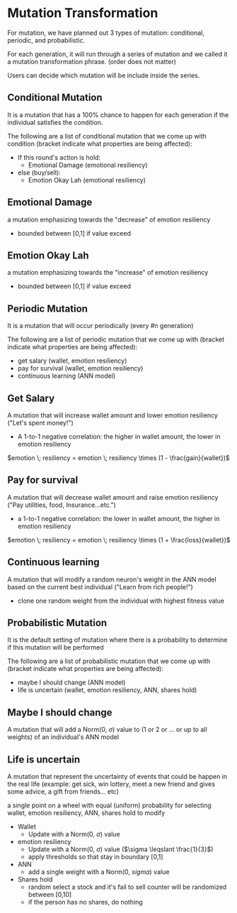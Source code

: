 # Mutation Transformation
For mutation, we have planned out 3 types of mutation: conditional, periodic, and probabilistic.

For each generation, it will run through a series of mutation and we called it a mutation transformation phrase. (order does not matter)

Users can decide which mutation will be include inside the series.

## Conditional Mutation
It is a mutation that has a 100% chance to happen for each generation if the individual satisfies the condition.

The following are a list of conditional mutation that we come up with condition (bracket indicate what properties are being affected):

- If this round's action is hold:
	- Emotional Damage (emotional resiliency)
- else (buy/sell):
	- Emotion Okay Lah (emotional resiliency)

## Emotional Damage
a mutation emphasizing towards the "decrease" of emotion resiliency

- bounded between \[0,1\] if value exceed

## Emotion Okay Lah
a mutation emphasizing towards the "increase" of emotion resiliency

- bounded between \[0,1\] if value exceed


## Periodic Mutation
It is a mutation that will occur periodically (every \#n generation)

The following are a list of periodic mutation that we come up with (bracket indicate what properties are being affected):
- get salary (wallet, emotion resiliency)
- pay for survival (wallet, emotion resiliency)
- continuous learning (ANN model)

## Get Salary
A mutation that will increase wallet amount and lower emotion resiliency ("Let's spent money!")
- A 1-to-1 negative correlation: the higher in wallet amount, the lower in emotion resiliency

$emotion \; resiliency = emotion \; resiliency \times (1 - \frac{gain}{wallet})$

## Pay for survival
A mutation that will decrease wallet amount and raise emotion resiliency ("Pay utilities, food, Insurance...etc.")
- a 1-to-1 negative correlation: the lower in wallet amount, the higher in emotion resiliency

$emotion \; resiliency = emotion \; resiliency \times (1 + \frac{loss}{wallet})$

## Continuous learning
A mutation that will modify a random neuron's weight in the ANN model based on the current best individual ("Learn from rich people!")
- clone one random weight from the individual with highest fitness value


## Probabilistic Mutation
It is the default setting of mutation where there is a probability to determine if this mutation will be performed

The following are a list of probabilistic mutation that we come up with (bracket indicate what properties are being affected):
- maybe I should change (ANN model)
- life is uncertain (wallet, emotion resiliency, ANN, shares hold)

## Maybe I should change
A mutation that will add a Norm(0, $\sigma$) value to (1 or 2 or ... or up to all weights) of an individual's ANN model

## Life is uncertain
A mutation that represent the uncertainty of events that could be happen in the real life (example: get sick, win lottery, meet a new friend and gives some advice, a gift from friends... etc)

a single point on a wheel with equal (uniform) probability for selecting wallet, emotion resiliency, ANN, shares hold to modify

- Wallet
	- Update with a Norm(0, $\sigma$) value
- emotion resiliency
	- Update with a Norm(0, $\sigma$) value ($\sigma \leqslant \frac{1}{3}$)
	- apply thresholds so that stay in boundary \[0,1\]
- ANN
	- add a single weight with a Norm(0, $sigma$) value
- Shares hold
	- random select a stock and it's fail to sell counter will be randomized between \[0,10\]
	- if the person has no shares, do nothing



